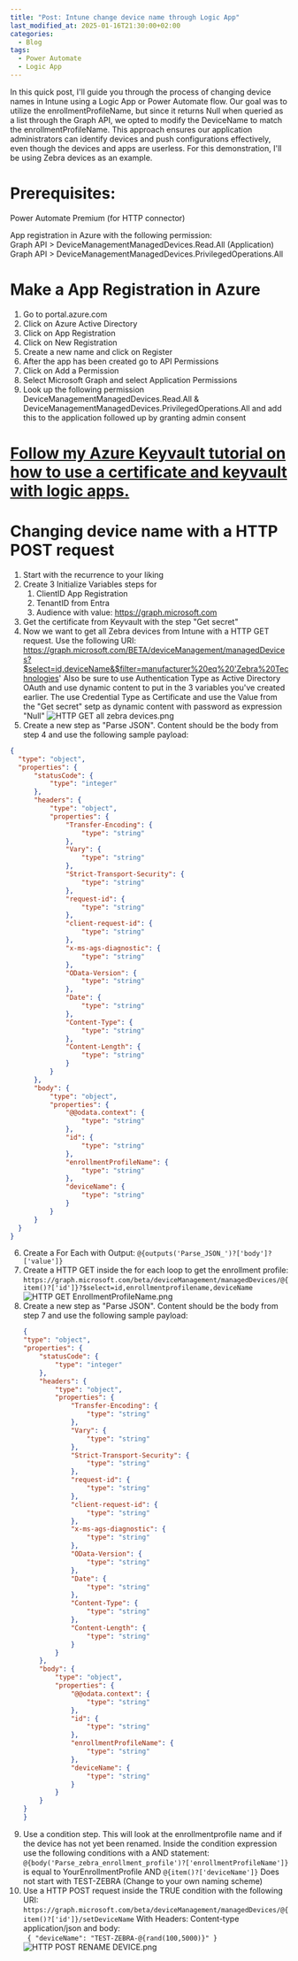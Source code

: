 ```yaml
---
title: "Post: Intune change device name through Logic App"
last_modified_at: 2025-01-16T21:30:00+02:00
categories:
  - Blog
tags:
  - Power Automate
  - Logic App
---
```


In this quick post, I'll guide you through the process of changing device names in Intune using a Logic App or Power Automate flow. Our goal was to utilize the enrollmentProfileName, but since it returns Null when queried as a list through the Graph API, we opted to modify the DeviceName to match the enrollmentProfileName. This approach ensures our application administrators can identify devices and push configurations effectively, even though the devices and apps are userless. For this demonstration, I'll be using Zebra devices as an example.



# Prerequisites:
Power Automate Premium (for HTTP connector)

App registration in Azure with the following permission:  
Graph API > DeviceManagementManagedDevices.Read.All (Application)
Graph API > DeviceManagementManagedDevices.PrivilegedOperations.All

# Make a App Registration in Azure
1. Go to portal.azure.com
2. Click on Azure Active Directory
3. Click on App Registration
4. Click on New Registration
5. Create a new name and click on Register
6. After the app has been created go to API Permissions
7. Click on Add a Permission
8. Select Microsoft Graph and select Application Permissions
9. Look up the following permission DeviceManagementManagedDevices.Read.All & DeviceManagementManagedDevices.PrivilegedOperations.All and add this to the application followed up by granting admin consent

# [Follow my Azure Keyvault tutorial on how to use a certificate and keyvault with logic apps.](https://diegoderksen.github.io/blog/Securely-use-Azure-Logic-Apps-and-Azure-Keyvault/)

# Changing device name with a HTTP POST request

1. Start with the recurrence to your liking
2. Create 3 Initialize Variables steps for
    1. ClientID App Registration
    2. TenantID from Entra
    3. Audience with value: https://graph.microsoft.com
3. Get the certificate from Keyvault with the step "Get secret"
4. Now we want to get all Zebra devices from Intune with a HTTP GET request. Use the following URI: https://graph.microsoft.com/BETA/deviceManagement/managedDevices?$select=id,deviceName&$filter=manufacturer%20eq%20'Zebra%20Technologies'
Also be sure to use Authentication Type as Active Directory OAuth and use dynamic content to put in the 3 variables you've created earlier. The use Credential Type as Certificate and use the Value from the "Get secret" setp as dynamic content with password as expression "Null"
 ![HTTP GET all zebra devices.png](/assets/images/LogicApps/HTTP%20GET%20all%20zebra%20devices.png)
5. Create a new step as "Parse JSON". Content should be the body from step 4 and use the following sample payload:  
  ```JSON
  {
    "type": "object",
    "properties": {
        "statusCode": {
            "type": "integer"
        },
        "headers": {
            "type": "object",
            "properties": {
                "Transfer-Encoding": {
                    "type": "string"
                },
                "Vary": {
                    "type": "string"
                },
                "Strict-Transport-Security": {
                    "type": "string"
                },
                "request-id": {
                    "type": "string"
                },
                "client-request-id": {
                    "type": "string"
                },
                "x-ms-ags-diagnostic": {
                    "type": "string"
                },
                "OData-Version": {
                    "type": "string"
                },
                "Date": {
                    "type": "string"
                },
                "Content-Type": {
                    "type": "string"
                },
                "Content-Length": {
                    "type": "string"
                }
            }
        },
        "body": {
            "type": "object",
            "properties": {
                "@@odata.context": {
                    "type": "string"
                },
                "id": {
                    "type": "string"
                },
                "enrollmentProfileName": {
                    "type": "string"
                },
                "deviceName": {
                    "type": "string"
                }
            }
        }
    }
  }
  ```  
6. Create a For Each with Output: `@{outputs('Parse_JSON_')?['body']?['value']}`
7. Create a HTTP GET inside the for each loop to get the enrollment profile: `https://graph.microsoft.com/beta/deviceManagement/managedDevices/@{item()?['id']}?$select=id,enrollmentprofilename,deviceName`
 ![HTTP GET EnrollmentProfileName.png](/assets/images/LogicApps/HTTP%20GET%20EnrollmentProfileName.png)
8. Create a new step as "Parse JSON". Content should be the body from step 7 and use the following sample payload:
    ```JSON
    {
    "type": "object",
    "properties": {
        "statusCode": {
            "type": "integer"
        },
        "headers": {
            "type": "object",
            "properties": {
                "Transfer-Encoding": {
                    "type": "string"
                },
                "Vary": {
                    "type": "string"
                },
                "Strict-Transport-Security": {
                    "type": "string"
                },
                "request-id": {
                    "type": "string"
                },
                "client-request-id": {
                    "type": "string"
                },
                "x-ms-ags-diagnostic": {
                    "type": "string"
                },
                "OData-Version": {
                    "type": "string"
                },
                "Date": {
                    "type": "string"
                },
                "Content-Type": {
                    "type": "string"
                },
                "Content-Length": {
                    "type": "string"
                }
            }
        },
        "body": {
            "type": "object",
            "properties": {
                "@@odata.context": {
                    "type": "string"
                },
                "id": {
                    "type": "string"
                },
                "enrollmentProfileName": {
                    "type": "string"
                },
                "deviceName": {
                    "type": "string"
                }
            }
        }
    }
    }
9. Use a condition step. This will look at the enrollmentprofile name and if the device has not yet been renamed. Inside the condition expression use the following conditions with a AND statement: `@{body('Parse_zebra_enrollment_profile')?['enrollmentProfileName']}` is equal to YourEnrollmentProfile AND `@{item()?['deviceName']}` Does not start with TEST-ZEBRA (Change to your own naming scheme)
10. Use a HTTP POST request inside the TRUE condition with the following URI: `https://graph.microsoft.com/beta/deviceManagement/managedDevices/@{item()?['id']}/setDeviceName` With Headers: Content-type application/json and body:  
` {
  "deviceName": "TEST-ZEBRA-@{rand(100,5000)}"
}`
 ![HTTP POST RENAME DEVICE.png](/assets/images/LogicApps/HTTP%20POST%20RENAME%20DEVICE.png)